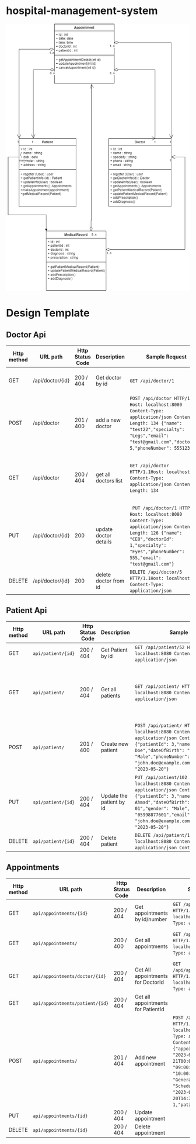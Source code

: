 # hospital-management-system
![UML Diagram](./UML2.png)

#  Design Template 
## Doctor Api
| Http method | URL path         | Http Status Code | Description           | Sample Request                                                                                                                                                                                                 | Sample Response                                                                                                                                                                                           |
|-------------|------------------|------------------|-----------------------|----------------------------------------------------------------------------------------------------------------------------------------------------------------------------------------------------------------|-----------------------------------------------------------------------------------------------------------------------------------------------------------------------------------------------------------|
| GET         | /api/doctor/{id} | 200 / 404        | Get doctor by id      | `GET /api/doctor/1`                                                                                                                                                                                            | ```json {"name : test,"specialty": null,"email": "test@gmail.com","doctorId": 1,"phoneNumber": 555   "}```                                                                                                |
| POST        | /api/doctor      | 201 / 400        | add a new doctor      | ```POST /api/doctor HTTP/1.1 Host: localhost:8080 Content-Type: application/json Content-Length: 134 {"name": "test22","specialty": "Legs","email": "test@gmail.com","doctorId": 5,"phoneNumber": 555123 } ``` | ``` {"name": "test22","doctorId": 5,"email": "test@gmail.com","specialty": null,"phoneNumber": null}```                                                                                                   |
| GET         | /api/doctor      | 200 / 404        | get all doctors list  | `GET /api/doctor HTTP/1.1Host: localhost:8080 Content-Type: application/json Content-Length: 134`                                                                                                              | [``` {"name": "test","doctorId": 1,"email": "test@gmail.com","specialty": null,"phoneNumber": 555},{"name": "test","doctorId": 2,"email": "test@gmail.com","specialty": null,"phoneNumber": null    },``` |
| PUT         | /api/doctor/{id} | 200              | update doctor details | ``` PUT /api/doctor/1 HTTP/1.1 Host: localhost:8080 Content-Type: application/json Content-Length: 126 {"name": "CEO","doctorId": 1,"specialty": "Eyes","phoneNumber": 555,"email": "test@gmail.com"}```       | ```{"name": "CEO","doctorId": 1,"email": "test@gmail.com","phoneNumber": 555,"specialty": "Eyes"}      ```                                                                                                |
| DELETE      | /api/doctor/{id} | 200              | delete doctor from id | `DELETE /api/doctor/5 HTTP/1.1Host: localhost:8080 Content-Type: application/json    `                                                                                                                         | Deleted Successfully                                                                                                                                                                                      |                                                                                                                                                                                                           |

## Patient Api
| Http method | URL path           | Http Status Code | Description              | Sample Request                                                                                                                                                                                                                                                                           | Sample Response                                                                                                                                                                                                                                                                                                                                                                                                                                                                                                                                                                                                                                                                                                                                                                                                                                   |
|-------------|--------------------|------------------|--------------------------|------------------------------------------------------------------------------------------------------------------------------------------------------------------------------------------------------------------------------------------------------------------------------------------|---------------------------------------------------------------------------------------------------------------------------------------------------------------------------------------------------------------------------------------------------------------------------------------------------------------------------------------------------------------------------------------------------------------------------------------------------------------------------------------------------------------------------------------------------------------------------------------------------------------------------------------------------------------------------------------------------------------------------------------------------------------------------------------------------------------------------------------------------|
| GET         | `api/patient/{id}` | 200 / 404        | Get Patient by id        | `GET /api/patient/52 HTTP/1.1 Host: localhost:8080 Content-Type: application/json`                                                                                                                                                                                                       | `{"name":"John Doe","registrationDate":"2023-05-20T00:00:00.000+00:00","patientId":52,"email":"john.doe@example.com","phoneNumber":5555555555,"dateOfBirth":"2023-01-01T00:00:00.000+00:00","gender":"Male"}`                                                                                                                                                                                                                                                                                                                                                                                                                                                                                                                                                                                                                                     |
| GET         | `api/patient/`     | 200 / 404        | Get all patients         | `GET /api/patient/ HTTP/1.1 Host: localhost:8080 Content-Type: application/json`                                                                                                                                                                                                         | `[{"name":"John Doe","registrationDate":"2023-05-20T00:00:00.000+00:00","email":"john.doe@example.com","phoneNumber":5555555555,"patientId":1,"gender":"Male","dateOfBirth":"2023-01-01T00:00:00.000+00:00"},{"name":"John Doe","registrationDate":"2023-05-20T00:00:00.000+00:00","email":"john.doe@example.com","phoneNumber":5555555555,"patientId":2,"gender":"Male","dateOfBirth":"2023-01-01T00:00:00.000+00:00"},{"name":"John Doe","registrationDate":"2023-05-20T00:00:00.000+00:00","email":"john.doe@example.com","phoneNumber":5555555555,"patientId":52,"gender":"Male","dateOfBirth":"2023-01-01T00:00:00.000+00:00"},{"name":"John Doe","registrationDate":"2023-05-20T00:00:00.000+00:00","email":"john.doe@example.com","phoneNumber":5555555555,"patientId":53,"gender":"Male","dateOfBirth":"2023-01-01T00:00:00.000+00:00"}]` |
| POST        | `api/patient/`     | 201 / 400        | Create new patient       | `POST /api/patient/ HTTP/1.1 Host: localhost:8080 Content-Type: application/json Content-Length: 215 {"patientId": 3,"name": "John Doe","dateOfBirth": "2023-01-01","gender": "Male","phoneNumber": 5555555555,"email": "john.doe@example.com","registrationDate": "2023-05-20"}`        | `{"name":"John Doe","registrationDate":"2023-05-20T00:00:00.000+00:00","patientId":53,"email":"john.doe@example.com","phoneNumber":5555555555,"dateOfBirth":"2023-01-01T00:00:00.000+00:00","gender":"Male"}`                                                                                                                                                                                                                                                                                                                                                                                                                                                                                                                                                                                                                                     |
| PUT         | `spi/patient/{id}` | 200 / 404        | Update the patient by id | `PUT /api/patient/102 HTTP/1.1 Host: localhost:8080 Content-Type: application/json Content-Length: 220 {"patientId": 3,"name": "John Ahmad","dateOfBirth": "2023-01-01","gender": "Male","phoneNumber": "05998877601","email": "john.doe@example.com","registrationDate": "2023-05-20"}` | `{"name":"John Ahmad","registrationDate":"2023-05-20T00:00:00.000+00:00","patientId":102,"phoneNumber":5998877601,"email":"john.doe@example.com","dateOfBirth":"2023-01-01T00:00:00.000+00:00","gender":"Male"}`                                                                                                                                                                                                                                                                                                                                                                                                                                                                                                                                                                                                                                  |
| DELETE      | `api/patient/{id}` | 200 / 404        | Delete patient           | `DELETE /api/patient/103 HTTP/1.1Host: localhost:8080 Content-Type: application/json Content-Length: 220`                                                                                                                                                                                | `Patient Deleted`                                                                                                                                                                                                                                                                                                                                                                                                                                                                                                                                                                                                                                                                                                                                                                                                                                 |

## Appointments 
| Http method | URL path                          | Http Status Code | Description                         | Sample Request                                                                                                                                                                                                                                                                                                          | Sample Response                                                                                                                                                                                                                                                                                                                                                                                         |
|-------------|-----------------------------------|------------------|-------------------------------------|-------------------------------------------------------------------------------------------------------------------------------------------------------------------------------------------------------------------------------------------------------------------------------------------------------------------------|---------------------------------------------------------------------------------------------------------------------------------------------------------------------------------------------------------------------------------------------------------------------------------------------------------------------------------------------------------------------------------------------------------|
| GET         | `api/appointments/{id}`           | 200 / 404        | Get appointments by id/number       | `GET /api/appointments/1 HTTP/1.1 Host: localhost:8080 Content-Type: application/json  `                                                                                                                                                                                                                                | `{"type":"General","date":"2023-05-21T00:00:00","startTime":"09:00:00","endTime":"10:00:00","status":"Scheduled","doctorId":1,"appointmentId":1,"patientId":1,"creationDate":"2023-05-20T14:30:00"} `                                                                                                                                                                                                   |
| GET         | `api/appointments/`               | 200 / 400        | Get all appointments                | `GET /api/appointments/ HTTP/1.1 Host: localhost:8080 Content-Type: application/json`                                                                                                                                                                                                                                   | `[{"type":"General","date":"2023-05-21T00:00:00","startTime":"09:00:00","endTime":"10:00:00","appointmentId":1,"patientId":1,"doctorId":1,"status":"Scheduled","creationDate":"2023-05-20T14:30:00"},{"type":"General","date":"2023-05-21T00:00:00","startTime":"09:00:00","endTime":"10:00:00","appointmentId":2,"patientId":1,"doctorId":1,"status":"Pending","creationDate":"2023-05-20T14:30:00"}]` |
| GET         | `api/appointments/doctor/{id}`    | 200 / 404        | Get All appointments for DoctorId   | `GET /api/appointments/doctor/1 HTTP/1.1 Host: localhost:8080 Content-Type: application/json`                                                                                                                                                                                                                           | `[{"type":"General","date":"2023-05-21T00:00:00","startTime":"09:00:00","endTime":"10:00:00","appointmentId":1,"patientId":1,"doctorId":1,"status":"Scheduled","creationDate":"2023-05-20T14:30:00"},{"type":"General","date":"2023-05-21T00:00:00","startTime":"09:00:00","endTime":"10:00:00","appointmentId":2,"patientId":1,"doctorId":1,"status":"Pending","creationDate":"2023-05-20T14:30:00"}]` |
| GET         | `api/appointments/patient/{id}`   | 200 / 404        | Get all appointments for PatientId  |                                                                                                                                                                                                                                                                                                                         |                                                                                                                                                                                                                                                                                                                                                                                                         |
| POST        | `api/appointments/`               | 201 / 404        | Add new appointment                 | `POST /api/appointments/ HTTP/1.1 Host: localhost:8080 Content-Type: application/json Content-Length: 259 {"appointmentId": 1,"date": "2023-05-21T00:00:00","startTime": "09:00:00","endTime": "10:00:00","type": "General","status": "Scheduled","creationDate": "2023-05-20T14:30:00","doctorId": 1,"patientId": 1 }` | `{"type":"General","date":"2023-05-21T00:00:00","startTime":"09:00:00","endTime":"10:00:00","status":"Scheduled","doctorId":1,"patientId":1,"appointmentId":1,"creationDate":"2023-05-20T14:30:00"}`                                                                                                                                                                                                    |
| PUT         | `api/appointments/{id}`           | 200 / 404        | Update appointment                  |                                                                                                                                                                                                                                                                                                                         |                                                                                                                                                                                                                                                                                                                                                                                                         |
| DELETE      | `api/appointments/{id}`           | 200 / 404        | Delete appointment                  |                                                                                                                                                                                                                                                                                                                         |                                                                                                                                                                                                                                                                                                                                                                                                         |
